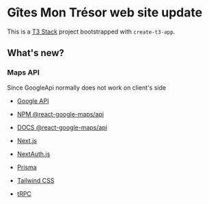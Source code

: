 # Gîtes Mon Trésor web site update

This is a [T3 Stack](https://create.t3.gg/) project bootstrapped with `create-t3-app`.

## What's new? 

### Maps API

Since GoogleApi normally does not work on client's side

- [Google API](https://developers.google.com/maps/documentation/)
- [ NPM @react-google-maps/api](https://www.npmjs.com/package/@react-google-maps/api)
- [ DOCS @react-google-maps/api](https://react-google-maps-api-docs.netlify.app/)



- [Next.js](https://nextjs.org)
- [NextAuth.js](https://next-auth.js.org)
- [Prisma](https://prisma.io)
- [Tailwind CSS](https://tailwindcss.com)
- [tRPC](https://trpc.io)


